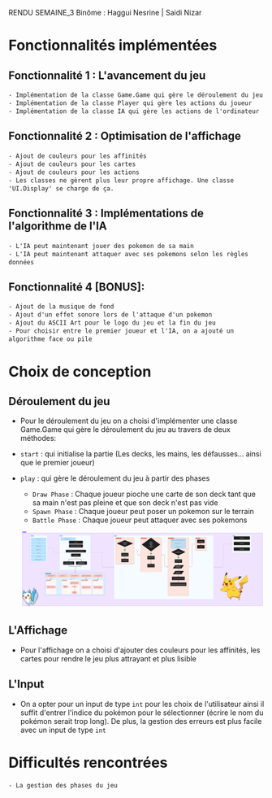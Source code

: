 RENDU SEMAINE_3
Binôme : Haggui Nesrine | Saidi Nizar

# Fonctionnalités implémentées

## Fonctionnalité 1 : L'avancement du jeu

    - Implémentation de la classe Game.Game qui gère le déroulement du jeu
    - Implémentation de la classe Player qui gère les actions du joueur
    - Implémentation de la classe IA qui gère les actions de l'ordinateur

## Fonctionnalité 2 : Optimisation de l'affichage

    - Ajout de couleurs pour les affinités
    - Ajout de couleurs pour les cartes
    - Ajout de couleurs pour les actions
    - Les classes ne gèrent plus leur propre affichage. Une classe 'UI.Display' se charge de ça.

## Fonctionnalité 3 : Implémentations de l'algorithme de l'IA

    - L'IA peut maintenant jouer des pokemon de sa main
    - L'IA peut maintenant attaquer avec ses pokemons selon les règles données

## Fonctionnalité 4 [BONUS]:

    - Ajout de la musique de fond
    - Ajout d'un effet sonore lors de l'attaque d'un pokemon
    - Ajout du ASCII Art pour le logo du jeu et la fin du jeu
    - Pour choisir entre le premier joueur et l'IA, on a ajouté un algorithme face ou pile

# Choix de conception

## Déroulement du jeu

- Pour le déroulement du jeu on a choisi d'implémenter une classe Game.Game qui gère le déroulement du jeu au travers de deux méthodes:
- `start` : qui initialise la partie (Les decks, les mains, les défausses... ainsi que le premier joueur)

- `play` : qui gère le déroulement du jeu à partir des phases

  - `Draw Phase` : Chaque joueur pioche une carte de son deck tant que sa main n'est pas pleine et que son deck n'est pas vide
  - `Spawn Phase` : Chaque joueur peut poser un pokemon sur le terrain
  - `Battle Phase` : Chaque joueur peut attaquer avec ses pokemons

  ![alt text](../rapports/fontionnementJeu.png)

## L'Affichage

- Pour l'affichage on a choisi d'ajouter des couleurs pour les affinités, les cartes pour rendre le jeu plus attrayant et plus lisible

## L'Input

- On a opter pour un input de type `int` pour les choix de l'utilisateur ainsi il suffit d'entrer l'indice du pokémon pour le sélectionner (écrire le nom du pokémon serait trop long). De plus, la gestion des erreurs est plus facile avec un input de type `int`

# Difficultés rencontrées

    - La gestion des phases du jeu

